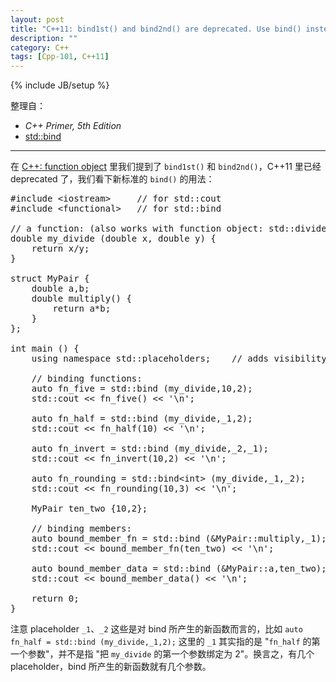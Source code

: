 ```yaml
---
layout: post
title: "C++11: bind1st() and bind2nd() are deprecated. Use bind() instead."
description: ""
category: C++
tags: [Cpp-101, C++11]
---
```

{% include JB/setup %}

整理自：

- _C++ Primer, 5th Edition_
- [std::bind](http://www.cplusplus.com/reference/functional/bind)

-----

在 [C++: function object](/c++/2015/04/21/cpp-function-object) 里我们提到了 `bind1st()` 和 `bind2nd()`，C++11 里已经 deprecated 了，我们看下新标准的 `bind()` 的用法：

<pre class="prettyprint linenums">
#include &lt;iostream&gt;     // for std::cout
#include &lt;functional&gt;   // for std::bind

// a function: (also works with function object: std::divides&lt;double&gt; my_divide;)
double my_divide (double x, double y) {
    return x/y;
}

struct MyPair {
    double a,b;
    double multiply() {
        return a*b;
    }
};

int main () {
    using namespace std::placeholders;    // adds visibility of _1, _2, _3,...

    // binding functions:
    auto fn_five = std::bind (my_divide,10,2);               // fn_five() = my_divide(10, 2)
    std::cout &lt;&lt; fn_five() &lt;&lt; '\n';                          // output: 5

    auto fn_half = std::bind (my_divide,_1,2);               // fn_half(x) = my_divide(x, 2)
    std::cout &lt;&lt; fn_half(10) &lt;&lt; '\n';                        // output: 5

    auto fn_invert = std::bind (my_divide,_2,_1);            // fn_invert(x, y) = my_divide(y, x)
    std::cout &lt;&lt; fn_invert(10,2) &lt;&lt; '\n';                    // output: 0.2

    auto fn_rounding = std::bind&lt;int&gt; (my_divide,_1,_2);     // fn_rounding(x, y) = (int)my_divide(x, y)
    std::cout &lt;&lt; fn_rounding(10,3) &lt;&lt; '\n';                  // output: 3

    MyPair ten_two {10,2};

    // binding members:
    auto bound_member_fn = std::bind (&MyPair::multiply,_1); // bound_member_fn(x) = x.multiply()
    std::cout &lt;&lt; bound_member_fn(ten_two) &lt;&lt; '\n';           // output: 20

    auto bound_member_data = std::bind (&MyPair::a,ten_two); // bound_member_data() = ten_two.a
    std::cout &lt;&lt; bound_member_data() &lt;&lt; '\n';                // output: 10

    return 0;
}
</pre>

注意 placeholder `_1`、`_2` 这些是对 bind 所产生的新函数而言的，比如 `auto fn_half = std::bind (my_divide,_1,2);` 这里的 `_1` 其实指的是 "`fn_half` 的第一个参数"，并不是指 "把 `my_divide` 的第一个参数绑定为 2"。换言之，有几个 placeholder，bind 所产生的新函数就有几个参数。